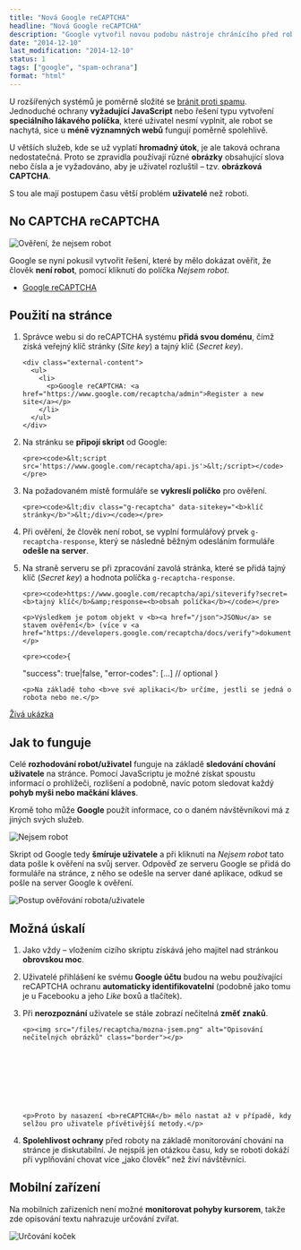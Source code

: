 ```yaml
---
title: "Nová Google reCAPTCHA"
headline: "Nová Google reCAPTCHA"
description: "Google vytvořil novou podobu nástroje chránícího před roboty reCAPTCHA."
date: "2014-12-10"
last_modification: "2014-12-10"
status: 1
tags: ["google", "spam-ochrana"]
format: "html"
---
```


<p>U rozšířených systémů je poměrně složité se <a href="/spam">bránit proti spamu</a>. Jednoduché ochrany <b>vyžadující JavaScript</b> nebo řešení typu vytvoření <b>speciálního lákavého políčka</b>, které uživatel nesmí vyplnit, ale robot se nachytá, sice u <b>méně významných webů</b> fungují poměrně spolehlivě.</p>

<p>U větších služeb, kde se už vyplatí <b>hromadný útok</b>, je ale taková ochrana nedostatečná. Proto se zpravidla používají různé <b>obrázky</b> obsahující slova nebo čísla a je vyžadováno, aby je uživatel rozluštil – tzv. <b>obrázková CAPTCHA</b>.</p>

<p>S tou ale mají postupem času větší problém <b>uživatelé</b> než roboti.</p>





<h2 id="no-captcha">No CAPTCHA reCAPTCHA</h2>

<p><img src="/files/recaptcha/overeni.gif" alt="Ověření, že nejsem robot" class="border"></p>







<p>Google se nyní pokusil vytvořit řešení, které by mělo dokázat ověřit, že člověk <b>není robot</b>, pomocí kliknutí do políčka <i>Nejsem robot</i>.</p>

<div class="external-content">
  <ul>
    <li><a href="https://www.google.com/recaptcha/">Google reCAPTCHA</a></li>
  </ul>
</div>



<h2 id="pouziti">Použití na stránce</h2>

<ol>
  <li>
    <p>Správce webu si do reCAPTCHA systému <b>přidá svou doménu</b>, čímž získá veřejný klíč stránky (<i>Site key</i>) a tajný klíč (<i>Secret key</i>).</p>
    
    <div class="external-content">
      <ul>
        <li>
          <p>Google reCAPTCHA: <a href="https://www.google.com/recaptcha/admin">Register a new site</a></p>
        </li>
      </ul>
    </div>
  </li>
  
  <li>
    <p>Na stránku se <b>připojí skript</b> od Google:</p>
    
    <pre><code>&lt;script src='https://www.google.com/recaptcha/api.js'>&lt;/script></code></pre>
  </li>
  
  <li>
    <p>Na požadovaném místě formuláře se <b>vykreslí políčko</b> pro ověření.</p>
    
    <pre><code>&lt;div class="g-recaptcha" data-sitekey="<b>klíč stránky</b>">&lt;/div></code></pre>
  </li>
  
  <li>
    <p>Při ověření, že člověk není robot, se vyplní formulářový prvek <code>g-recaptcha-response</code>, který se následně běžným odesláním formuláře <b>odešle na server</b>.</p>
  </li>
  
  <li>
    <p>Na straně serveru se při zpracování zavolá stránka, které se přidá tajný klíč (<i>Secret key</i>) a hodnota políčka <code>g-recaptcha-response</code>.</p>
    
    <pre><code>https://www.google.com/recaptcha/api/siteverify?secret=<b>tajný klíč</b>&amp;response=<b>obsah políčka</b></code></pre>
    
    <p>Výsledkem je potom objekt v <b><a href="/json">JSONu</a> se stavem ověření</b> (více v <a href="https://developers.google.com/recaptcha/docs/verify">dokumentaci</a>).</p>
    
    <pre><code>{
  "success": true|false,
  "error-codes": [...]   // optional
}</code></pre>
    
    <p>Na základě toho <b>ve své aplikaci</b> určíme, jestli se jedná o robota nebo ne.</p>
  </li>
</ol>

<p><a href="https://kod.djpw.cz/rmib">Živá ukázka</a></p>



<h2 id="jak">Jak to funguje</h2>

<p>Celé <b>rozhodování robot/uživatel</b> funguje na základě <b>sledování chování uživatele</b> na stránce. Pomocí JavaScriptu je možné získat spoustu informací o prohlížeči, rozlišení a podobně, navíc potom sledovat každý <b>pohyb myši nebo mačkání kláves</b>.</p>

<p>Kromě toho může <b>Google</b> použít informace, co o daném návštěvníkovi má z jiných svých služeb.</p>

<p><img src="/files/recaptcha/nejsem-robot.png" alt="Nejsem robot" class="border"></p>







<p>Skript od Google tedy <b>šmíruje uživatele</b> a při kliknutí na <i>Nejsem robot</i> tato data pošle k ověření na svůj server. Odpověď ze serveru Google se přidá do formuláře na stránce, z něho se odešle na server dané aplikace, odkud se pošle na server Google k ověření.</p>

<p><img src="/files/recaptcha/diagram.png" alt="Postup ověřování robota/uživatele" class="border"></p>















<h2 id="uskali">Možná úskalí</h2>

<ol>
  <li>
    <p>Jako vždy – vložením cizího skriptu získává jeho majitel nad stránkou <b>obrovskou moc</b>.</p>
  </li>
  
  <li>
    <p>Uživatelé přihlášení ke svému <b>Google účtu</b> budou na webu používající reCAPTCHA ochranu <b>automaticky identifikovatelní</b> (podobně jako tomu je u Facebooku a jeho <i>Like</i> boxů a tlačítek).</p>
  </li>
  
  <li>
    <p>Při <b>nerozpoznání</b> uživatele se stále zobrazí nečitelná <b>změť znaků</b>.</p>
    
    <p><img src="/files/recaptcha/mozna-jsem.png" alt="Opisování nečitelných obrázků" class="border"></p>
    
    

    
    
    
    
    
    
    <p>Proto by nasazení <b>reCAPTCHA</b> mělo nastat až v případě, kdy selžou pro uživatele přívětivější metody.</p>
  </li>
  
  <li>
    <p><b>Spolehlivost ochrany</b> před roboty na základě monitorování chování na stránce je diskutabilní. Je nejspíš jen otázkou času, kdy se roboti dokáží při vyplňování chovat více „jako člověk“ než živí návštěvníci.</p>
  </li>
</ol>



<h2 id="mobily">Mobilní zařízení</h2>

<p>Na mobilních zařízeních není možné <b>monitorovat pohyby kursorem</b>, takže zde opisování textu nahrazuje určování zvířat.</p>

<p><img src="/files/recaptcha/cat-captcha.png" alt="Určování koček" class="border"></p>